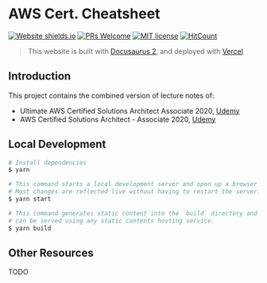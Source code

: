 # AWS Cert. Cheatsheet

[![Website shields.io](https://img.shields.io/website-up-down-green-red/http/shields.io.svg?style=flat-square)](http://shields.io/)
[![PRs Welcome](https://img.shields.io/badge/PRs-welcome-brightgreen.svg?style=flat-square)](http://makeapullrequest.com)
[![MIT license](https://img.shields.io/badge/License-MIT-brightgreen.svg?style=flat-square)](https://lbesson.mit-license.org/)
[![HitCount](http://hits.dwyl.com/Zhenye-Na/aws-certs-cheatsheet.svg)](http://hits.dwyl.com/Zhenye-Na/aws-certs-cheatsheet)


> This website is built with [Docusaurus 2](https://v2.docusaurus.io/), and deployed with [Vercel](https://vercel.com/)

## Introduction

This project contains the combined version of lecture notes of:

- Ultimate AWS Certified Solutions Architect Associate 2020, [Udemy](https://www.udemy.com/course/aws-certified-solutions-architect-associate-saa-c02/)
- AWS Certified Solutions Architect - Associate 2020, [Udemy](https://www.udemy.com/course/aws-certified-solutions-architect-associate/)


## Local Development

```sh
# Install dependencies
$ yarn

# This command starts a local development server and open up a browser window.
# Most changes are reflected live without having to restart the server.
$ yarn start

# This command generates static content into the `build` directory and
# can be served using any static contents hosting service.
$ yarn build
```

## Other Resources

TODO
